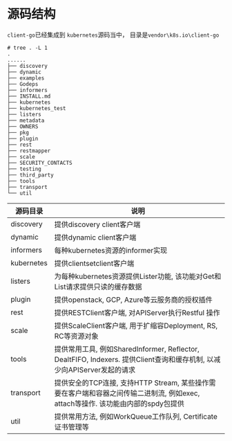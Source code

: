 # 源码结构

`client-go`已经集成到 `kubernetes`源码当中， 目录是`vendor\k8s.io\client-go`

```
# tree . -L 1
.
......
├── discovery
├── dynamic
├── examples
├── Godeps
├── informers
├── INSTALL.md
├── kubernetes
├── kubernetes_test
├── listers
├── metadata
├── OWNERS
├── pkg
├── plugin
├── rest
├── restmapper
├── scale
├── SECURITY_CONTACTS
├── testing
├── third_party
├── tools
├── transport
└── util
```

| 源码目录   | 说明                                                         |
| ---------- | ------------------------------------------------------------ |
| discovery  | 提供discovery client客户端                                   |
| dynamic    | 提供dynamic client客户端                                     |
| informers  | 每种kubernetes资源的informer实现                             |
| kubernetes | 提供clientsetclient客户端                                    |
| listers    | 为每种kubernetes资源提供Lister功能, 该功能对Get和List请求提供只读的缓存数据 |
| plugin     | 提供openstack, GCP, Azure等云服务商的授权插件                |
| rest       | 提供RESTClient客户端, 对APIServer执行Restful 操作            |
| scale      | 提供ScaleClient客户端, 用于扩缩容Deployment, RS, RC等资源对象 |
| tools      | 提供常用工具, 例如SharedInformer, Reflector, DealtFIFO, Indexers. 提供Client查询和缓存机制, 以减少向APIServer发起的请求 |
| transport  | 提供安全的TCP连接, 支持HTTP Stream, 某些操作需要在客户端和容器之间传输二进制流, 例如exec, attach等操作. 该功能由内部的spdy包提供 |
| util       | 提供常用方法, 例如WorkQueue工作队列, Certificate证书管理等   |

